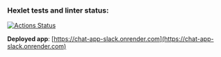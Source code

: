 ### Hexlet tests and linter status:
[![Actions Status](https://github.com/ExpCoderWeb/fullstack-javascript-project-12/actions/workflows/hexlet-check.yml/badge.svg)](https://github.com/ExpCoderWeb/fullstack-javascript-project-12/actions)

**Deployed app**: [https://chat-app-slack.onrender.com](https://chat-app-slack.onrender.com)